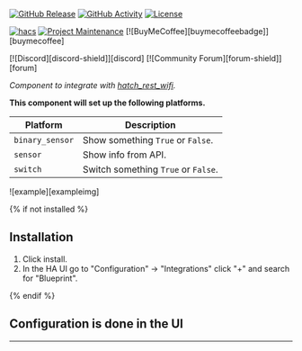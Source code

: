 [![GitHub Release][releases-shield]][releases]
[![GitHub Activity][commits-shield]][commits]
[![License][license-shield]][license]

[![hacs][hacsbadge]][hacs]
[![Project Maintenance][maintenance-shield]][user_profile]
[![BuyMeCoffee][buymecoffeebadge]][buymecoffee]

[![Discord][discord-shield]][discord]
[![Community Forum][forum-shield]][forum]

_Component to integrate with [hatch_rest_wifi][hatch_rest_wifi]._

**This component will set up the following platforms.**

| Platform        | Description                         |
| --------------- | ----------------------------------- |
| `binary_sensor` | Show something `True` or `False`.   |
| `sensor`        | Show info from API.                 |
| `switch`        | Switch something `True` or `False`. |

![example][exampleimg]

{% if not installed %}

## Installation

1. Click install.
1. In the HA UI go to "Configuration" -> "Integrations" click "+" and search for "Blueprint".

{% endif %}

## Configuration is done in the UI

<!---->

---

[hatch_rest_wifi]: https://github.com/zblust/hass-HatchRestPlus
[commits-shield]: https://img.shields.io/github/commit-activity/y/zblust/hass-HatchRestPlus.svg?style=for-the-badge
[commits]: https://github.com/zblust/hass-HatchRestPlus/commits/master
[hacs]: https://hacs.xyz
[hacsbadge]: https://img.shields.io/badge/HACS-Custom-orange.svg?style=for-the-badge
[license]: https://github.com/zblust/hass-HatchRestPlus/blob/main/LICENSE
[license-shield]: https://img.shields.io/github/license/zblust/hass-HatchRestPlus.svg?style=for-the-badge
[maintenance-shield]: https://img.shields.io/badge/maintainer-Zach%20Blust%20%40zblust-blue.svg?style=for-the-badge
[releases-shield]: https://img.shields.io/github/release/zblust/hass-HatchRestPlus.svg?style=for-the-badge
[releases]: https://github.com/zblust/hass-HatchRestPlus/releases
[user_profile]: https://github.com/zblust
